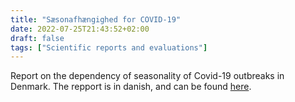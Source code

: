 ```yaml
---
title: "Sæsonafhængighed for COVID-19"
date: 2022-07-25T21:43:52+02:00
draft: false
tags: ["Scientific reports and evaluations"]
---
```


Report on the dependency of seasonality of Covid-19 outbreaks in Denmark. 
The repport is in danish, and can be found
[here](https://forskning.ruc.dk/en/publications/s%C3%A6sonafh%C3%A6ngighed-for-covid-19).

